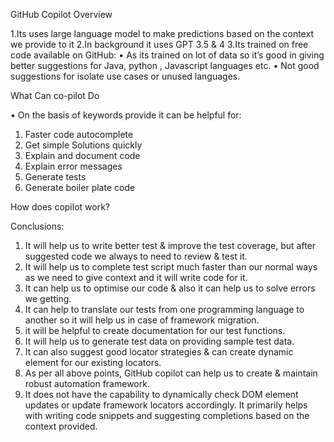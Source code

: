 GitHub Copilot Overview

1.Its uses large language model to make predictions based on the context we provide to it
2.In background it uses GPT 3.5 & 4
3.Its trained on free code available on GitHub:
•	As its trained on lot of data so it’s good in giving better suggestions for Java, python , Javascript languages etc.
•	Not good suggestions for isolate use cases or unused languages.

What Can co-pilot Do

•	On the basis of keywords provide it can be helpful for: 
1. Faster code autocomplete
2. Get simple Solutions quickly
3. Explain and document code
4. Explain error messages
5. Generate tests
6. Generate boiler plate code


How does copilot work?

 





Conclusions:
1.	It will help us to write better test & improve the test coverage, but after suggested code we always to need to review & test it.
2.	It will help us to complete test script much faster than our normal ways as we need to give context and it will write code for it.
3.	It can help us to optimise our code & also it can help us to solve errors we getting.
4.	It can help to translate our tests from one programming language to another so it will help us in case of framework migration.
5.	it will be helpful to create documentation for our test functions.
6.	It will help us to generate test data on providing sample test data.
7.	It can also suggest good locator strategies & can create dynamic element for our existing locators.
8.	As per all above points, GitHub copilot can help us to create & maintain robust automation framework.
9.	It does not have the capability to dynamically check DOM element updates or update framework locators accordingly. It primarily helps with writing code snippets and suggesting completions based on the context provided.

